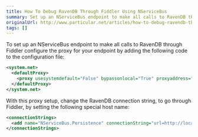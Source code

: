 ```yaml
---
title: How To Debug RavenDB Through Fiddler Using NServiceBus
summary: Set up an NServiceBus endpoint to make all calls to RavenDB through Fiddler by configuring the proxy for your endpoint.
originalUrl: http://www.particular.net/articles/how-to-debug-ravendb-through-fiddler-using-nservicebus
tags: []
---
```


To set up an NServiceBus endpoint to make all calls to RavenDB through Fiddler configure the proxy for your endpoint by adding the following code to the configuration file:


```XML
<system.net>
  <defaultProxy>
    <proxy usesystemdefault="False" bypassonlocal="True" proxyaddress="http://127.0.0.1:8888"/>
  </defaultProxy>
</system.net>
```

 With this proxy setup, change the RavenDB connection string, to go through Fiddler, by setting the following special host name:


```XML
<connectionStrings>
  <add name="NServiceBus.Persistence" connectionString="url=http://localhost.fiddler:8080"/>
</connectionStrings>
```




